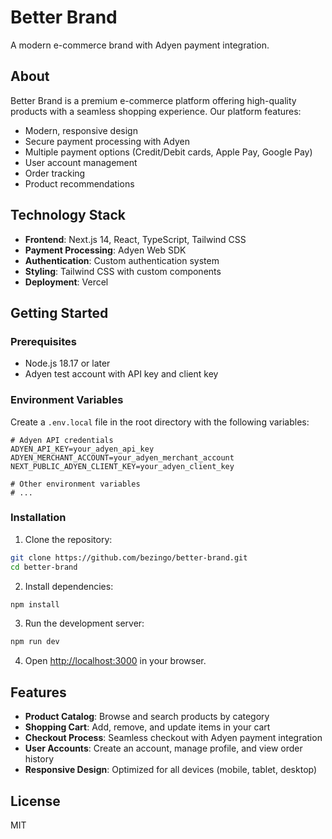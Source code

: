 # Better Brand

A modern e-commerce brand with Adyen payment integration.

## About

Better Brand is a premium e-commerce platform offering high-quality products with a seamless shopping experience. Our platform features:

- Modern, responsive design
- Secure payment processing with Adyen
- Multiple payment options (Credit/Debit cards, Apple Pay, Google Pay)
- User account management
- Order tracking
- Product recommendations

## Technology Stack

- **Frontend**: Next.js 14, React, TypeScript, Tailwind CSS
- **Payment Processing**: Adyen Web SDK
- **Authentication**: Custom authentication system
- **Styling**: Tailwind CSS with custom components
- **Deployment**: Vercel

## Getting Started

### Prerequisites

- Node.js 18.17 or later
- Adyen test account with API key and client key

### Environment Variables

Create a `.env.local` file in the root directory with the following variables:

```
# Adyen API credentials
ADYEN_API_KEY=your_adyen_api_key
ADYEN_MERCHANT_ACCOUNT=your_adyen_merchant_account
NEXT_PUBLIC_ADYEN_CLIENT_KEY=your_adyen_client_key

# Other environment variables
# ...
```

### Installation

1. Clone the repository:
```bash
git clone https://github.com/bezingo/better-brand.git
cd better-brand
```

2. Install dependencies:
```bash
npm install
```

3. Run the development server:
```bash
npm run dev
```

4. Open [http://localhost:3000](http://localhost:3000) in your browser.

## Features

- **Product Catalog**: Browse and search products by category
- **Shopping Cart**: Add, remove, and update items in your cart
- **Checkout Process**: Seamless checkout with Adyen payment integration
- **User Accounts**: Create an account, manage profile, and view order history
- **Responsive Design**: Optimized for all devices (mobile, tablet, desktop)

## License

MIT